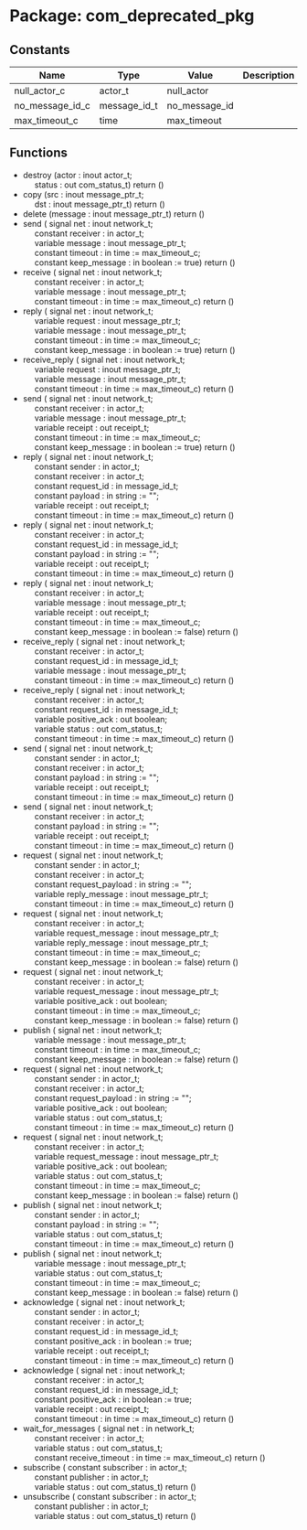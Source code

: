 # Package: com_deprecated_pkg

## Constants

| Name            | Type         | Value          | Description |
| --------------- | ------------ | -------------- | ----------- |
| null_actor_c    | actor_t      |  null_actor    |             |
| no_message_id_c | message_id_t |  no_message_id |             |
| max_timeout_c   | time         |  max_timeout   |             |
## Functions
- destroy <font id="function_arguments">(actor     : inout actor_t;<br><span style="padding-left:20px"> status : out com_status_t) </font> <font id="function_return">return ()</font>
- copy <font id="function_arguments">(src : inout message_ptr_t;<br><span style="padding-left:20px"> dst : inout message_ptr_t) </font> <font id="function_return">return ()</font>
- delete <font id="function_arguments">(message : inout message_ptr_t) </font> <font id="function_return">return ()</font>
- send <font id="function_arguments">( signal net            : inout network_t;<br><span style="padding-left:20px"> constant receiver     : in    actor_t;<br><span style="padding-left:20px"> variable message      : inout message_ptr_t;<br><span style="padding-left:20px"> constant timeout      : in    time    := max_timeout_c;<br><span style="padding-left:20px"> constant keep_message : in    boolean := true) </font> <font id="function_return">return ()</font>
- receive <font id="function_arguments">( signal net        : inout network_t;<br><span style="padding-left:20px"> constant receiver : in    actor_t;<br><span style="padding-left:20px"> variable message  : inout message_ptr_t;<br><span style="padding-left:20px"> constant timeout  : in    time := max_timeout_c) </font> <font id="function_return">return ()</font>
- reply <font id="function_arguments">( signal net            : inout network_t;<br><span style="padding-left:20px"> variable request      : inout message_ptr_t;<br><span style="padding-left:20px"> variable message      : inout message_ptr_t;<br><span style="padding-left:20px"> constant timeout      : in    time    := max_timeout_c;<br><span style="padding-left:20px"> constant keep_message : in    boolean := true) </font> <font id="function_return">return ()</font>
- receive_reply <font id="function_arguments">( signal net       : inout network_t;<br><span style="padding-left:20px"> variable request : inout message_ptr_t;<br><span style="padding-left:20px"> variable message : inout message_ptr_t;<br><span style="padding-left:20px"> constant timeout : in    time := max_timeout_c) </font> <font id="function_return">return ()</font>
- send <font id="function_arguments">( signal net            : inout network_t;<br><span style="padding-left:20px"> constant receiver     : in    actor_t;<br><span style="padding-left:20px"> variable message      : inout message_ptr_t;<br><span style="padding-left:20px"> variable receipt      : out   receipt_t;<br><span style="padding-left:20px"> constant timeout      : in    time    := max_timeout_c;<br><span style="padding-left:20px"> constant keep_message : in    boolean := true) </font> <font id="function_return">return ()</font>
- reply <font id="function_arguments">( signal net          : inout network_t;<br><span style="padding-left:20px"> constant sender     : in    actor_t;<br><span style="padding-left:20px"> constant receiver   : in    actor_t;<br><span style="padding-left:20px"> constant request_id : in    message_id_t;<br><span style="padding-left:20px"> constant payload    : in    string := "";<br><span style="padding-left:20px"> variable receipt    : out   receipt_t;<br><span style="padding-left:20px"> constant timeout    : in    time   := max_timeout_c) </font> <font id="function_return">return ()</font>
- reply <font id="function_arguments">( signal net          : inout network_t;<br><span style="padding-left:20px"> constant receiver   : in    actor_t;<br><span style="padding-left:20px"> constant request_id : in    message_id_t;<br><span style="padding-left:20px"> constant payload    : in    string := "";<br><span style="padding-left:20px"> variable receipt    : out   receipt_t;<br><span style="padding-left:20px"> constant timeout    : in    time   := max_timeout_c) </font> <font id="function_return">return ()</font>
- reply <font id="function_arguments">( signal net            : inout network_t;<br><span style="padding-left:20px"> constant receiver     : in    actor_t;<br><span style="padding-left:20px"> variable message      : inout message_ptr_t;<br><span style="padding-left:20px"> variable receipt      : out   receipt_t;<br><span style="padding-left:20px"> constant timeout      : in    time    := max_timeout_c;<br><span style="padding-left:20px"> constant keep_message : in    boolean := false) </font> <font id="function_return">return ()</font>
- receive_reply <font id="function_arguments">( signal net          : inout network_t;<br><span style="padding-left:20px"> constant receiver   : in    actor_t;<br><span style="padding-left:20px"> constant request_id : in    message_id_t;<br><span style="padding-left:20px"> variable message    : inout message_ptr_t;<br><span style="padding-left:20px"> constant timeout    : in    time := max_timeout_c) </font> <font id="function_return">return ()</font>
- receive_reply <font id="function_arguments">( signal net            : inout network_t;<br><span style="padding-left:20px"> constant receiver     : in    actor_t;<br><span style="padding-left:20px"> constant request_id   : in    message_id_t;<br><span style="padding-left:20px"> variable positive_ack : out   boolean;<br><span style="padding-left:20px"> variable status       : out   com_status_t;<br><span style="padding-left:20px"> constant timeout      : in    time := max_timeout_c) </font> <font id="function_return">return ()</font>
- send <font id="function_arguments">( signal net        : inout network_t;<br><span style="padding-left:20px"> constant sender   : in    actor_t;<br><span style="padding-left:20px"> constant receiver : in    actor_t;<br><span style="padding-left:20px"> constant payload  : in    string := "";<br><span style="padding-left:20px"> variable receipt  : out   receipt_t;<br><span style="padding-left:20px"> constant timeout  : in    time   := max_timeout_c) </font> <font id="function_return">return ()</font>
- send <font id="function_arguments">( signal net        : inout network_t;<br><span style="padding-left:20px"> constant receiver : in    actor_t;<br><span style="padding-left:20px"> constant payload  : in    string := "";<br><span style="padding-left:20px"> variable receipt  : out   receipt_t;<br><span style="padding-left:20px"> constant timeout  : in    time   := max_timeout_c) </font> <font id="function_return">return ()</font>
- request <font id="function_arguments">( signal net               : inout network_t;<br><span style="padding-left:20px"> constant sender          : in    actor_t;<br><span style="padding-left:20px"> constant receiver        : in    actor_t;<br><span style="padding-left:20px"> constant request_payload : in    string := "";<br><span style="padding-left:20px"> variable reply_message   : inout message_ptr_t;<br><span style="padding-left:20px"> constant timeout         : in    time   := max_timeout_c) </font> <font id="function_return">return ()</font>
- request <font id="function_arguments">( signal net               : inout network_t;<br><span style="padding-left:20px"> constant receiver        : in    actor_t;<br><span style="padding-left:20px"> variable request_message : inout message_ptr_t;<br><span style="padding-left:20px"> variable reply_message   : inout message_ptr_t;<br><span style="padding-left:20px"> constant timeout         : in    time    := max_timeout_c;<br><span style="padding-left:20px"> constant keep_message    : in    boolean := false) </font> <font id="function_return">return ()</font>
- request <font id="function_arguments">( signal net               : inout network_t;<br><span style="padding-left:20px"> constant receiver        : in    actor_t;<br><span style="padding-left:20px"> variable request_message : inout message_ptr_t;<br><span style="padding-left:20px"> variable positive_ack    : out   boolean;<br><span style="padding-left:20px"> constant timeout         : in    time    := max_timeout_c;<br><span style="padding-left:20px"> constant keep_message    : in    boolean := false) </font> <font id="function_return">return ()</font>
- publish <font id="function_arguments">( signal net            : inout network_t;<br><span style="padding-left:20px"> variable message      : inout message_ptr_t;<br><span style="padding-left:20px"> constant timeout      : in    time    := max_timeout_c;<br><span style="padding-left:20px"> constant keep_message : in    boolean := false) </font> <font id="function_return">return ()</font>
- request <font id="function_arguments">( signal net               : inout network_t;<br><span style="padding-left:20px"> constant sender          : in    actor_t;<br><span style="padding-left:20px"> constant receiver        : in    actor_t;<br><span style="padding-left:20px"> constant request_payload : in    string := "";<br><span style="padding-left:20px"> variable positive_ack    : out   boolean;<br><span style="padding-left:20px"> variable status          : out   com_status_t;<br><span style="padding-left:20px"> constant timeout         : in    time   := max_timeout_c) </font> <font id="function_return">return ()</font>
- request <font id="function_arguments">( signal net               : inout network_t;<br><span style="padding-left:20px"> constant receiver        : in    actor_t;<br><span style="padding-left:20px"> variable request_message : inout message_ptr_t;<br><span style="padding-left:20px"> variable positive_ack    : out   boolean;<br><span style="padding-left:20px"> variable status          : out   com_status_t;<br><span style="padding-left:20px"> constant timeout         : in    time    := max_timeout_c;<br><span style="padding-left:20px"> constant keep_message    : in    boolean := false) </font> <font id="function_return">return ()</font>
- publish <font id="function_arguments">( signal net       : inout network_t;<br><span style="padding-left:20px"> constant sender  : in    actor_t;<br><span style="padding-left:20px"> constant payload : in    string := "";<br><span style="padding-left:20px"> variable status  : out   com_status_t;<br><span style="padding-left:20px"> constant timeout : in    time   := max_timeout_c) </font> <font id="function_return">return ()</font>
- publish <font id="function_arguments">( signal net            : inout network_t;<br><span style="padding-left:20px"> variable message      : inout message_ptr_t;<br><span style="padding-left:20px"> variable status       : out   com_status_t;<br><span style="padding-left:20px"> constant timeout      : in    time    := max_timeout_c;<br><span style="padding-left:20px"> constant keep_message : in    boolean := false) </font> <font id="function_return">return ()</font>
- acknowledge <font id="function_arguments">( signal net            : inout network_t;<br><span style="padding-left:20px"> constant sender       : in    actor_t;<br><span style="padding-left:20px"> constant receiver     : in    actor_t;<br><span style="padding-left:20px"> constant request_id   : in    message_id_t;<br><span style="padding-left:20px"> constant positive_ack : in    boolean := true;<br><span style="padding-left:20px"> variable receipt      : out   receipt_t;<br><span style="padding-left:20px"> constant timeout      : in    time    := max_timeout_c) </font> <font id="function_return">return ()</font>
- acknowledge <font id="function_arguments">( signal net            : inout network_t;<br><span style="padding-left:20px"> constant receiver     : in    actor_t;<br><span style="padding-left:20px"> constant request_id   : in    message_id_t;<br><span style="padding-left:20px"> constant positive_ack : in    boolean := true;<br><span style="padding-left:20px"> variable receipt      : out   receipt_t;<br><span style="padding-left:20px"> constant timeout      : in    time    := max_timeout_c) </font> <font id="function_return">return ()</font>
- wait_for_messages <font id="function_arguments">( signal net               : in  network_t;<br><span style="padding-left:20px"> constant receiver        : in  actor_t;<br><span style="padding-left:20px"> variable status          : out com_status_t;<br><span style="padding-left:20px"> constant receive_timeout : in  time := max_timeout_c) </font> <font id="function_return">return ()</font>
- subscribe <font id="function_arguments">( constant subscriber : in  actor_t;<br><span style="padding-left:20px"> constant publisher  : in  actor_t;<br><span style="padding-left:20px"> variable status     : out com_status_t) </font> <font id="function_return">return ()</font>
- unsubscribe <font id="function_arguments">( constant subscriber : in  actor_t;<br><span style="padding-left:20px"> constant publisher  : in  actor_t;<br><span style="padding-left:20px"> variable status     : out com_status_t) </font> <font id="function_return">return ()</font>
